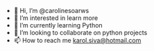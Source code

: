 - 👋 Hi, I’m @carolinesoarws
- 👀 I’m interested in learn more
- 🌱 I’m currently learning Python
- 💞️ I’m looking to collaborate on python projects
- 📫 How to reach me karol.siva@hotmail.com

<!---
carolinesoarws/carolinesoarws is a ✨ special ✨ repository because its `README.md` (this file) appears on your GitHub profile.
You can click the Preview link to take a look at your changes.
--->
